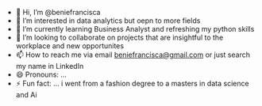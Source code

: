 - 👋 Hi, I’m @beniefrancisca
- 👀 I’m interested in data analytics but oepn to more fields
- 🌱 I’m currently learning Business Analyst and refreshing my python skills
- 💞️ I’m looking to collaborate on projects that are insightful to the workplace and new opportunites
- 📫 How to reach me via email beniefrancisca@gmail.com or just search my name in LinkedIn
- 😄 Pronouns: ...
- ⚡ Fun fact: ... i went from a fashion degree to a masters in data science and Ai

<!---
beniefrancisca/beniefrancisca is a ✨ special ✨ repository because its `README.md` (this file) appears on your GitHub profile.
You can click the Preview link to take a look at your changes.
--->
